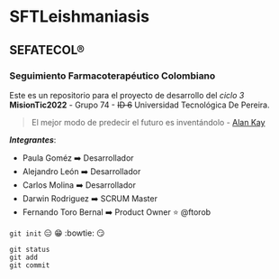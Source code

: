 # SFTLeishmaniasis
## SEFATECOL®
### Seguimiento Farmacoterapéutico Colombiano

Este es un repositorio para el proyecto de desarrollo del *ciclo 3* **MisionTic2022** - Grupo 74 - ~~ID 6~~ Universidad Tecnológica De Pereira.

> El mejor modo de predecir el futuro es inventándolo - [Alan Kay](https://es.wikipedia.org/wiki/Alan_Kay)

***Integrantes***:
- Paula Goméz :arrow_right: Desarrollador
- Alejandro León :arrow_right: Desarrollador
- Carlos Molina :arrow_right: Desarrollador
- Darwin Rodriguez :arrow_right: SCRUM Master
- Fernando Toro Bernal :arrow_right: Product Owner :star: @ftorob

`git init` :expressionless: :grin: :bowtie: :smirk:

```
git status
git add
git commit
```
